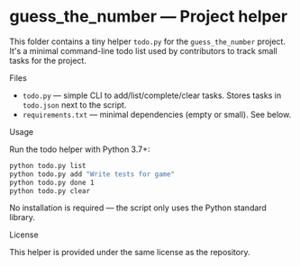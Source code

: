 # guess_the_number — Project helper

This folder contains a tiny helper `todo.py` for the `guess_the_number` project. It's a minimal command-line todo list used by contributors to track small tasks for the project.


Files
- `todo.py` — simple CLI to add/list/complete/clear tasks. Stores tasks in `todo.json` next to the script.
- `requirements.txt` — minimal dependencies (empty or small). See below.

Usage

Run the todo helper with Python 3.7+:

```bash
python todo.py list
python todo.py add "Write tests for game"
python todo.py done 1
python todo.py clear
```

No installation is required — the script only uses the Python standard library.

License

This helper is provided under the same license as the repository.
